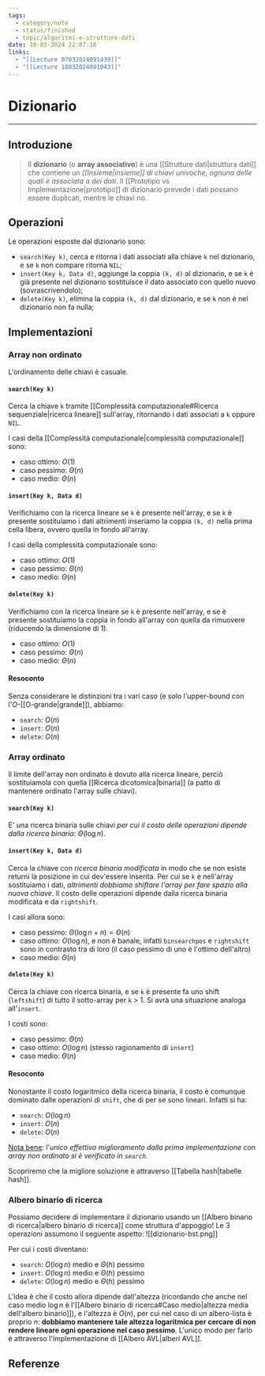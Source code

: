 ```yaml
---
tags:
  - category/note
  - status/finished
  - topic/algoritmi-e-strutture-dati
date: 10-03-2024 22:07:10
links:
  - "[[Lecture 07032024091439]]"
  - "[[Lecture 18032024091043]]"
---
```

# Dizionario
---
## Introduzione
> Il **dizionario** (o **array associativo**) è una [[Strutture dati|struttura dati]] che contiene un _[[Insieme|insieme]] di chiavi univoche, ognuna delle quali è associata a dei dati_. Il [[Prototipo vs Implementazione|prototipo]] di dizionario prevede i dati possano essere duplicati, mentre le chiavi no.

## Operazioni
Le operazioni esposte dal dizionario sono:
- `search(Key k)`, cerca e ritorna i dati associati alla chiave `k` nel dizionario, e se `k` non compare ritorna `NIL`;
- `insert(Key k, Data d)`, aggiunge la coppia `(k, d)` al dizionario, e se `k` è già presente nel dizionario sostituisce il dato associato con quello nuovo (sovrascrivendolo);
- `delete(Key k)`, elimina la coppia `(k, d)` dal dizionario, e se `k` non è nel dizionario non fa nulla;

## Implementazioni
### Array non ordinato
L'ordinamento delle chiavi è casuale.
#### `search(Key k)`
Cerca la chiave `k` tramite [[Complessità computazionale#Ricerca sequenziale|ricerca lineare]] sull'array, ritornando i dati associati a `k` oppure `NIL`.

I casi della [[Complessità computazionale|complessità computazionale]] sono:
- caso ottimo: $O(1)$
- caso pessimo: $\Theta(n)$
- caso medio: $\Theta(n)$

#### `insert(Key k, Data d)`
Verifichiamo con la ricerca lineare se `k` è presente nell'array, e se `k` è presente sostituiamo i dati altrimenti inseriamo la coppia `(k, d)` nella prima cella libera, ovvero quella in fondo all'array.

I casi della complessità computazionale sono:
- caso ottimo: $O(1)$
- caso pessimo: $\Theta(n)$
- caso medio: $\Theta(n)$

#### `delete(Key k)`
Verifichiamo con la ricerca lineare se `k` è presente nell'array, e se è presente sostituiamo la coppia in fondo all'array con quella da rimuovere (riducendo la dimensione di 1).
- caso ottimo: $O(1)$
- caso pessimo: $\Theta(n)$
- caso medio: $\Theta(n)$

#### Resoconto
Senza considerare le distinzioni tra i vari caso (e solo l'upper-bound con l'$O$-[[O-grande|grande]]), abbiamo:
- `search`: $O(n)$
- `insert`: $O(n)$
- `delete`: $O(n)$

### Array ordinato
Il limite dell'array non ordinato è dovuto alla ricerca lineare, perciò sostituiamola con quella [[Ricerca dicotomica|binaria]] (a patto di mantenere ordinato l'array sulle chiavi).

#### `search(Key k)`
E' una ricerca binaria sulle chiavi _per cui il costo delle operazioni dipende dalla ricerca binaria_: $\Theta(\log{n})$.

#### `insert(Key k, Data d)`
Cerca la chiave con _ricerca binaria modificata_ in modo che se non esiste returni la posizione in cui dev'essere inserita. Per cui se `k` è nell'array sostituiamo i dati, _altrimenti dobbiamo shiftare l'array per fare spazio alla nuova chiave_. Il costo delle operazioni dipende dalla ricerca binaria modificata e da `rightshift`.

I casi allora sono:
- caso pessimo: $\Theta(\log{n} + n) = \Theta(n)$
- caso ottimo: $O(\log{n})$, e non è banale, infatti `binsearchpos` e `rightshift` sono in contrasto tra di loro (il caso pessimo di uno è l'ottimo dell'altro)
- caso medio: $\Theta(n)$

#### `delete(Key k)`
Cerca la chiave con ricerca binaria, e se `k` è presente fa uno shift (`leftshift`) di tutto il sotto-array per `k` > 1. Si avrà una situazione analoga all'`insert`.

I costi sono:
- caso pessimo: $\Theta(n)$
- caso ottimo: $O(\log{n})$ (stesso ragionamento di `insert`)
- caso medio: $\Theta(n)$

#### Resoconto
Nonostante il costo logaritmico della ricerca binaria, il costo è comunque dominato dalle operazioni di `shift`, che di per se sono lineari. Infatti si ha:
- `search`: $O(\log{n})$
- `insert`: $O(n)$
- `delete`: $O(n)$

<u>Nota bene</u>: l'_unico effettivo miglioramento dalla prima implementazione con array non ordinato si è verificato in `search`_.

Scopriremo che la migliore soluzione è attraverso [[Tabella hash|tabelle hash]].

### Albero binario di ricerca
Possiamo decidere di implementare il dizionario usando un [[Albero binario di ricerca|albero binario di ricerca]] come struttura d'appoggio! Le 3 operazioni assumono il seguente aspetto:
![[dizionario-bst.png]]

Per cui i costi diventano:
- `search`: $O(\log{n})$ medio e $\Theta(h)$ pessimo
- `insert`: $O(\log{n})$ medio e $\Theta(h)$ pessimo
- `delete`: $O(\log{n})$ medio e $\Theta(h)$ pessimo

L'idea è che il costo allora dipende dall'altezza (ricordando che anche nel caso medio $\log{n}$ è l'[[Albero binario di ricerca#Caso medio|altezza media dell'albero binario]]), e l'altezza è $O(n)$, per cui nel caso di un albero-lista è proprio $n$: **dobbiamo mantenere tale altezza logaritmica per cercare di non rendere lineare ogni operazione nel caso pessimo**. L'unico modo per farlo è attraverso l'implementazione di [[Albero AVL|alberi AVL]].

## Referenze